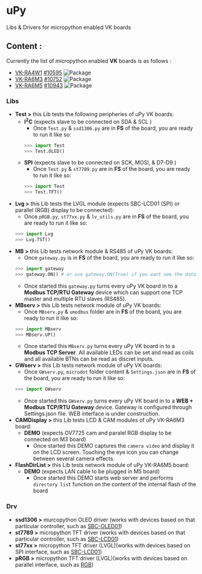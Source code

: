 # uPy
Libs & Drivers for micropython enabled VK boards

## Content :
Currently the list of micropython enabled **VK** boards is as follows :

- [VK-RA4W1](https://vekatech.com/VK-RA4W1_docs/brochures/VK-RA4W1%20Flyer%20R2.pdf) [#10595](https://github.com/micropython/micropython/pull/10595) ![Package](https://badgen.net/badge/status/pending%20for%20merge/orange?icon=git)
- [VK-RA6M3](https://vekatech.com/VK-RA6M3_docs/brochures/VK-RA6M3%20Flyer%20R2.pdf) [#10752](https://github.com/micropython/micropython/pull/10752) ![Package](https://badgen.net/badge/status/pending%20for%20merge/orange?icon=git)
- [VK-RA6M5](https://vekatech.com/VK-RA6M5_docs/brochures/VK-RA6M5%20Flyer%20R2.pdf) [#10943](https://github.com/micropython/micropython/pull/10943) ![Package](https://badgen.net/badge/status/pending%20for%20merge/orange?icon=git)

### Libs
- **Test >** this Lib tests the following peripheries of uPy VK boards:
  - **I<sup>2</sup>C** (expects slave to be connected on SDA & SCL )
    - Once `Test.py` & `ssd1306.py` are in **FS** of the board, you are ready to run it like so:
    ```python
    >>> import Test
    >>> Test.OLED()
    ```
  - **SPI** (expects slave to be connected on SCK, MOSI, & D7-D9 )
    - Once `Test.py` & `st7789.py` are in **FS** of the board, you are ready to run it like so:
    ```python
    >>> import Test
    >>> Test.TFT()
    ```
- **Lvg >** this Lib tests the LVGL module (expects SBC-LCD01 (SPI) or parallel (RGB) display to be connected):
    - Once `pRGB.py`, `st77xx.py` & `lv_utils.py` are in **FS** of the board, you are ready to run it like so:
    ```python
    >>> import Lvg
    >>> Lvg.TST()
    ```
- **MB >** this Lib tests network module & RS485 of uPy VK boards:
    - Once `gateway.py` is in **FS** of the board, you are ready to run it like so:
    ```python
    >>> import gateway
    >>> gateway.ON() # or use gateway.ON(True) if you want see the data, passing through the gateway
    ```
    - Once started this `gateway.py` turns every uPy VK board in to a **Modbus TCP/RTU Gateway** device which can support one TCP master and multiple RTU slaves (RS485).
- **MBserv >** this Lib tests network module of uPy VK boards:
    - Once `MBserv.py` & `umodbus` folder are in **FS** of the board, you are ready to run it like so:
    ```python
    >>> import MBserv
    >>> MBserv.UP()
    ```
    - Once started this `MBserv.py` turns every uPy VK board in to a **Modbus TCP Server**. All available LEDs can be set and read as coils and all available BTNs can be read as discret inputs.
- **GWserv >** this Lib tests network module of uPy VK boards:
    - Once `GWserv.py`, `microdot` folder content & `Settings.json` are in **FS** of the board, you are ready to run it like so:
    ```python
    >>> import GWserv
    ```
    - Once started this `GWserv.py` turns every uPy VK board in to a **WEB + Modbus TCP/RTU Gateway** device. Gateway is configured through Settings.json file. WEB interface is under construction.
- **CAMDisplay >** this Lib tests LCD & CAM modules of uPy VK-RA6M3 board:
  - **DEMO** (expects OV7725 cam and paralel RGB display to be connected on M3 board)
    - Once started this DEMO captures the `camera video` and display it on the LCD screen. Touching the eye icon you can change between several camera effects.
- **FlashDirList >** this Lib tests network module of uPy VK-RA6M5 board:
  - **DEMO** (expects LAN cable to be plugged in M5 board)
    - Once started this DEMO starts web server and performs `directory list` function on the content of the internal flash of the board
  
### Drv
- **ssd1306 >** murcopython OLED driver (works with devices based on that particular controller, such as [SBC-OLED01](https://www.joy-it.net/en/products/SBC-OLED01))
- **st7789 >** micropython TFT driver (works with devices based on that particular controller, such as [SBC-LCD01](https://www.joy-it.net/en/products/SBC-LCD01))
- **st77xx >** micropython TFT driver (LVGL)(works with devices based on SPI interface, such as [SBC-LCD01](https://www.joy-it.net/en/products/SBC-LCD01))
- **pRGB >** micropython TFT driver (LVGL)(works with devices based on parallel interface, such as [RGB](https://www.buydisplay.com/ips-4-3-inch-480x272-tft-lcd-display-with-optl-capacitive-touch-screen))